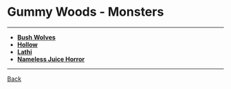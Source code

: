 # Gummy Woods - Monsters

---

- **[Bush Wolves](./bush-wolves.md)**
- **[Hollow](./hollow.md)**
- **[Lathi](./lathi.md)**
- **[Nameless Juice Horror](./nameless-juice-horror.md)**

---
[Back](../)